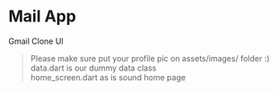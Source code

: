 # Mail App

Gmail Clone UI 

>Please make sure put your profile pic on assets/images/  folder :)
>data.dart is our dummy data class <br />
>home_screen.dart as is sound home page 

